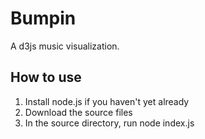 # Bumpin
A d3js music visualization.

## How to use
1. Install node.js if you haven't yet already
2. Download the source files
3. In the source directory, run node index.js
